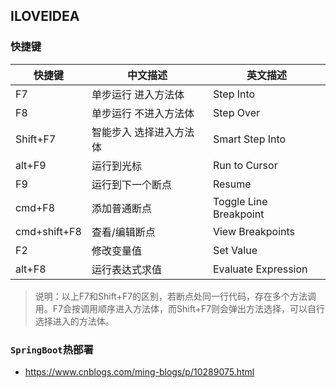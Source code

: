 ## ILOVEIDEA

###  快捷键

| 快捷键       | 中文描述                | 英文描述               |
| ------------ | ----------------------- | ---------------------- |
| F7           | 单步运行 进入方法体     | Step Into              |
| F8           | 单步运行 不进入方法体   | Step Over              |
| Shift+F7     | 智能步入 选择进入方法体 | Smart Step Into        |
| alt+F9       | 运行到光标              | Run to Cursor          |
| F9           | 运行到下一个断点        | Resume                 |
| cmd+F8       | 添加普通断点            | Toggle Line Breakpoint |
| cmd+shift+F8 | 查看/编辑断点           | View Breakpoints       |
| F2           | 修改变量值              | Set Value              |
| alt+F8       | 运行表达式求值          | Evaluate Expression    |
> 说明：以上F7和Shift+F7的区别，若断点处同一行代码，存在多个方法调用。F7会按调用顺序进入方法体，而Shift+F7则会弹出方法选择，可以自行选择进入的方法体。







### `SpringBoot`热部署

- https://www.cnblogs.com/ming-blogs/p/10289075.html




